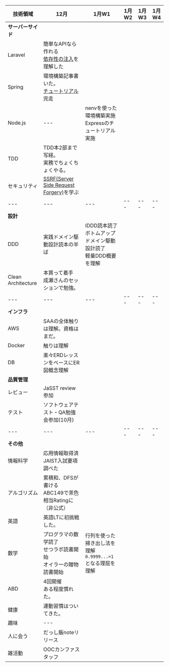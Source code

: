 |技術領域|12月|1月W1|1月W2|1月W3|1月W4
|---|---|---|---|---|---|
|**サーバーサイド**|
|Laravel|簡単なAPIなら作れる<br>[依存性の注入](https://kore1server.com/333/Laravel%E3%80%81%E3%82%B3%E3%83%B3%E3%83%86%E3%83%8A%E3%81%AB%E3%82%88%E3%82%8B%E4%BE%9D%E5%AD%98%E8%A7%A3%E6%B1%BA%E3%81%A8%E3%81%AF)を理解した|
|Spring|環境構築記事書いた。<br>[チュートリアル](https://spring.io/guides/gs/batch-processing/)完走|
|Node.js|---|nenvを使った環境構築実施<br>Expressのチュートリアル実施|
|TDD|TDD本2部まで写経。<br>実務でちょくちょくやる。||
|セキュリティ|[SSRF(Server Side Request Forgery)](https://blog.tokumaru.org/2018/12/introduction-to-ssrf-server-side-request-forgery.html)を学ぶ|
|---|---|---|---|---|---|
|**設計**|
|DDD|実践ドメイン駆動設計読本の半ば|IDDD読本読了<br>ボトムアップドメイン駆動設計読了<br>軽量DDD概要を理解|
|Clean Architecture|本買って着手<br>成瀬さんのセッションで勉強。||
|---|---|---|---|---|---|
|**インフラ**|
|AWS|SAAの全体触りは理解。資格はまだ。|
|Docker|触りは理解||
|DB|楽々ERDレッスンをベースにER図概念理解|
|**品質管理**|
|レビュー|JaSST review参加||
|テスト|ソフトウェアテスト・QA勉強会参加(10月)||
|---|---|---|---|---|---|
|**その他**|
|情報科学|応用情報取得済<br>JAIST入試要項調べた|
|アルゴリズム|累積和、DFSが書ける<br>ABC149で茶色相当Ratingに（非公式）|
|英語|英語LTに初挑戦した。||
|数学|プログラマの数学読了<br>せつラボ読書開始<br>オイラーの贈物読書開始|行列を使った掃き出し法を理解<br>`0.9999...=1`となる理屈を理解|
|ABD|4回開催<br>ある程度慣れた。|
|健康|運動習慣はついてきた。|
|趣味|---|
|人に会う|だっし飯noteリリース||
|雑活動|OOCカンファスタッフ|

